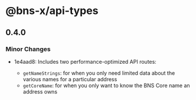 # @bns-x/api-types

## 0.4.0

### Minor Changes

- 1e4aad8: Includes two performance-optimized API routes:

  - `getNameStrings`: for when you only need limited data about the various names for a particular address
  - `getCoreName`: for when you only want to know the BNS Core name an address owns
